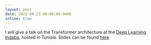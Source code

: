 ```yaml
---
layout: post
date: 2022-08-23 00:00:00-0400
inline: true
---
```


I will give a talk on the Transformer architecture at the [Deep Learning Indaba](https://deeplearningindaba.com/2022/indaba/programme/), hosted in Tunisia. Slides can be found [here](https://www.canva.com/design/DAFJCdmrWeY/Dm1VdwF4rPq2-PwXV5JRxw/view#1)


